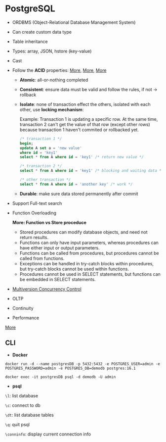 # PostgreSQL

- ORDBMS (Object-Relational Database Management System)
- Can create custom data type
- Table inheritance
- Types: array, JSON, hstore (key-value)
- Cast
- Follow the **ACID** properties: [More](https://www.youtube.com/watch?v=pomxJOFVcQs), [More](https://www.youtube.com/watch?v=4EajrPgJAk0), [More](https://www.youtube.com/watch?v=URwmzTeuHdk)

  - **Atomic**: all-or-nothing completed
  - **Consistent**: ensure data must be valid and follow the rules, if not -> rollback
  - **Isolate**: none of transaction effect the others, isolated with each other, use **locking mechanism**:

    Example: Transaction 1 is updating a specific row. At the same time, transaction 2 can't get the value of that row (except other rows) because transaction 1 haven't commited or rollbacked yet.

    ```sql
    /* transaction 1 */
    begin;
    update A set a = 'new value'
    where id = 'key1'
    select * from A where id = 'key1' /* return new value */

    /* transaction 2 */
    select * from A where id = 'key1' /* blocking and waiting data */

    /* other transaction */
    select * from A where id = 'another key' /* work */
    ```

  - **Durable**: make sure data stored permanently after commit

- Support Full-text search
- Function Overloading

  **More: Function vs Store proceduce**

  - Stored procedures can modify database objects, and need not return results.
  - Functions can only have input parameters, whereas procedures can have either input or output parameters.
  - Functions can be called from procedures, but procedures cannot be called from functions.
  - Exceptions can be handled in try-catch blocks within procedures, but try-catch blocks cannot be used within functions.
  - Procedures cannot be used in SELECT statements, but functions can be embedded in SELECT statements.

- [Multiversion Concurrency Control](https://www.youtube.com/watch?v=iM71d2krbS4)
- OLTP
- Continuity
- Performance

[More](https://opencloudconnect.org/2023/06/01/why-postgresql-unveiling-the-benefits-of-this-robust-database/)

## CLI

- **Docker**

`docker run -d --name postgresDB -p 5432:5432 -e POSTGRES_USER=admin -e POSTGRES_PASSWORD=admin -e POSTGRES_DB=demodb postgres:16.1`

`docker exec -it postgresDB psql -d demodb -U admin`

- **psql**

`\l`: list database

`\c`: connect to db

`\dt`: list database tables

`\q`: quit psql

`\conninfo`: display current connection info
